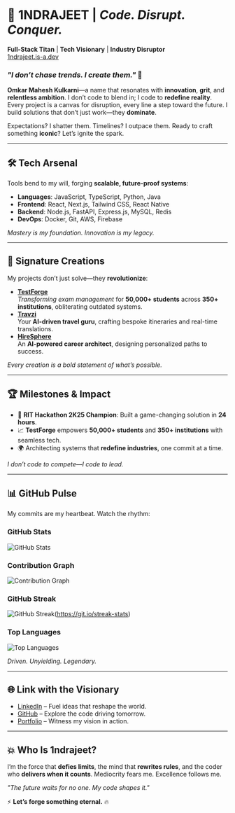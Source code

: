 # 🌌 **1NDRAJEET** | *Code. Disrupt. Conquer.*  
**Full-Stack Titan** | **Tech Visionary** | **Industry Disruptor**  
[1ndrajeet.is-a.dev](https://1ndrajeet.is-a.dev)

### *"I don’t chase trends. I **create** them."* 🚀

**Omkar Mahesh Kulkarni**—a name that resonates with **innovation**, **grit**, and **relentless ambition**. I don’t code to blend in; I code to **redefine reality**. Every project is a canvas for disruption, every line a step toward the future. I build solutions that don’t just work—they **dominate**.

Expectations? I shatter them. Timelines? I outpace them. Ready to craft something **iconic**? Let’s ignite the spark.

---

## 🛠️ **Tech Arsenal**  
Tools bend to my will, forging **scalable, future-proof systems**:  

- **Languages**: JavaScript, TypeScript, Python, Java  
- **Frontend**: React, Next.js, Tailwind CSS, React Native  
- **Backend**: Node.js, FastAPI, Express.js, MySQL, Redis  
- **DevOps**: Docker, Git, AWS, Firebase  

*Mastery is my foundation. Innovation is my legacy.*

---

## 🚀 **Signature Creations**  
My projects don’t just solve—they **revolutionize**:  

- **[TestForge](https://testforge.software)**  
  *Transforming exam management* for **50,000+ students** across **350+ institutions**, obliterating outdated systems.  
- **[Travzi](https://travzi.vercel.app)**  
  Your **AI-driven travel guru**, crafting bespoke itineraries and real-time translations.  
- **[HireSphere](https://hiresphere-gamma.vercel.app)**  
  An **AI-powered career architect**, designing personalized paths to success.  

*Every creation is a bold statement of what’s possible.*

---

## 🏆 **Milestones & Impact**  
- 🥇 **RIT Hackathon 2K25 Champion**: Built a game-changing solution in **24 hours**.  
- 📈 **TestForge** empowers **50,000+ students** and **350+ institutions** with seamless tech.  
- 🌍 Architecting systems that **redefine industries**, one commit at a time.

*I don’t code to compete—I code to lead.*

---

## 📊 **GitHub Pulse**  
My commits are my heartbeat. Watch the rhythm:

### GitHub Stats
![GitHub Stats](https://github-readme-stats.vercel.app/api?username=1ndrajeet&theme=radical&show_icons=true&count_private=true&hide_border=true)  

### Contribution Graph
![Contribution Graph](https://github-readme-activity-graph.vercel.app/graph?username=1ndrajeet&theme=dracula&hide_border=true&area=true)  

### GitHub Streak
![GitHub Streak](https://github-readme-streak-stats.herokuapp.com?user=1ndrajeet&theme=radical)(https://git.io/streak-stats)

### Top Languages
![Top Languages](https://github-readme-stats.vercel.app/api/top-langs/?username=1ndrajeet&theme=radical&hide_border=true&count_private=true)



*Driven. Unyielding. Legendary.*

---

## 🌐 **Link with the Visionary**  
- [LinkedIn](https://www.linkedin.com/in/1ndrajeet) – Fuel ideas that reshape the world.  
- [GitHub](https://github.com/1ndrajeet) – Explore the code driving tomorrow.  
- [Portfolio](https://1ndrajeet.is-a.dev) – Witness my vision in action.  

---

## 💥 **Who Is 1ndrajeet?**  
I’m the force that **defies limits**, the mind that **rewrites rules**, and the coder who **delivers when it counts**. Mediocrity fears me. Excellence follows me.

*"The future waits for no one. My code shapes it."*  

⚡ **Let’s forge something eternal.** 🔥